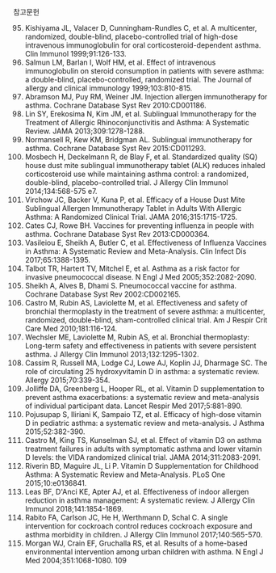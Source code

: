 참고문헌

95. Kishiyama JL, Valacer D, Cunningham-Rundles C, et al. A multicenter, randomized, double-blind, placebo-controlled trial of high-dose intravenous immunoglobulin for oral corticosteroid-dependent asthma. Clin Immunol 1999;91:126-133.
96. Salmun LM, Barlan I, Wolf HM, et al. Effect of intravenous immunoglobulin on steroid consumption in patients with severe asthma: a double-blind, placebo-controlled, randomized trial. The Journal of allergy and clinical immunology 1999;103:810-815.
97. Abramson MJ, Puy RM, Weiner JM. Injection allergen immunotherapy for asthma. Cochrane Database Syst Rev 2010:CD001186.
98. Lin SY, Erekosima N, Kim JM, et al. Sublingual Immunotherapy for the Treatment of Allergic Rhinoconjunctivitis and Asthma: A Systematic Review. JAMA 2013;309:1278-1288.
99. Normansell R, Kew KM, Bridgman AL. Sublingual immunotherapy for asthma. Cochrane Database Syst Rev 2015:CD011293.
100. Mosbech H, Deckelmann R, de Blay F, et al. Standardized quality (SQ) house dust mite sublingual immunotherapy tablet (ALK) reduces inhaled corticosteroid use while maintaining asthma control: a randomized, double-blind, placebo-controlled trial. J Allergy Clin Immunol 2014;134:568-575 e7.
101. Virchow JC, Backer V, Kuna P, et al. Efficacy of a House Dust Mite Sublingual Allergen Immunotherapy Tablet in Adults With Allergic Asthma: A Randomized Clinical Trial. JAMA 2016;315:1715-1725.
102. Cates CJ, Rowe BH. Vaccines for preventing influenza in people with asthma. Cochrane Database Syst Rev 2013:CD000364.
103. Vasileiou E, Sheikh A, Butler C, et al. Effectiveness of Influenza Vaccines in Asthma: A Systematic Review and Meta-Analysis. Clin Infect Dis 2017;65:1388-1395.
104. Talbot TR, Hartert TV, Mitchel E, et al. Asthma as a risk factor for invasive pneumococcal disease. N Engl J Med 2005;352:2082-2090.
105. Sheikh A, Alves B, Dhami S. Pneumococcal vaccine for asthma. Cochrane Database Syst Rev 2002:CD002165.
106. Castro M, Rubin AS, Laviolette M, et al. Effectiveness and safety of bronchial thermoplasty in the treatment of severe asthma: a multicenter, randomized, double-blind, sham-controlled clinical trial. Am J Respir Crit Care Med 2010;181:116-124.
107. Wechsler ME, Laviolette M, Rubin AS, et al. Bronchial thermoplasty: Long-term safety and effectiveness in patients with severe persistent asthma. J Allergy Clin Immunol 2013;132:1295-1302.
108. Cassim R, Russell MA, Lodge CJ, Lowe AJ, Koplin JJ, Dharmage SC. The role of circulating 25 hydroxyvitamin D in asthma: a systematic review. Allergy 2015;70:339-354.
109. Jolliffe DA, Greenberg L, Hooper RL, et al. Vitamin D supplementation to prevent asthma exacerbations: a systematic review and meta-analysis of individual participant data. Lancet Respir Med 2017;5:881-890.
110. Pojusupap S, Iliriani K, Sampaio TZ, et al. Efficacy of high-dose vitamin D in pediatric asthma: a systematic review and meta-analysis. J Asthma 2015;52:382-390.
111. Castro M, King TS, Kunselman SJ, et al. Effect of vitamin D3 on asthma treatment failures in adults with symptomatic asthma and lower vitamin D levels: the VIDA randomized clinical trial. JAMA 2014;311:2083-2091.
112. Riverin BD, Maguire JL, Li P. Vitamin D Supplementation for Childhood Asthma: A Systematic Review and Meta-Analysis. PLoS One 2015;10:e0136841.
113. Leas BF, D'Anci KE, Apter AJ, et al. Effectiveness of indoor allergen reduction in asthma management: A systematic review. J Allergy Clin Immunol 2018;141:1854-1869.
114. Rabito FA, Carlson JC, He H, Werthmann D, Schal C. A single intervention for cockroach control reduces cockroach exposure and asthma morbidity in children. J Allergy Clin Immunol 2017;140:565-570.
115. Morgan WJ, Crain EF, Gruchalla RS, et al. Results of a home-based environmental intervention among urban children with asthma. N Engl J Med 2004;351:1068-1080.
<PAGE>109